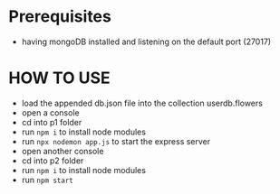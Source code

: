 
# Prerequisites
* having mongoDB installed and listening on the default port (27017)

# HOW TO USE

* load the appended db.json file into the collection userdb.flowers
* open a console
* cd into p1 folder
* run  `npm i` to install node modules
* run `npx nodemon app.js` to start the express server
* open another console
* cd into p2 folder
* run `npm i` to install node modules
* run `npm start` 
